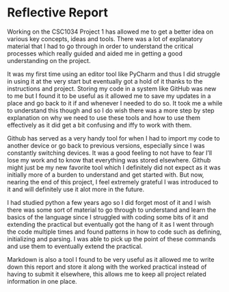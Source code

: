 <h1>Reflective Report</h1>

Working on the CSC1034 Project 1 has allowed me to get a better idea on various key concepts, ideas and tools. There was a lot of explanatory material that I had to go through in order to understand the critical processes which really guided and aided me in getting a good understanding on the project.

It was my first time using an editor tool like PyCharm and thus I did struggle in using it at the very start but eventually got a hold of it thanks to the instructions and project. Storing my code in a system like GitHub was new to me but I found it to be useful as it allowed me to save my updates in a place and go back to it if and whenever I needed to do so. It took me a while to understand this though and so I do wish there was a more step by step explanation on why we need to use these tools and how to use them effectively as it did get a bit confusing and iffy to work with them.

Github has served as a very handy tool for when I had to import my code to another device or go back to previous versions, especially since I was constantly switching devices. It was a good feeling to not have to fear I’ll lose my work and to know that everything was stored elsewhere. Github might just be my new favorite tool which I definitely did not expect as it was initially more of a burden to understand and get started with. But now, nearing the end of this project, I feel extremely grateful I was introduced to it and will definitely use it alot more in the future.

I had studied python a few years ago so I did forget most of it and I wish there was some sort of material to go through to understand and learn the basics of the language since I struggled with coding some bits of it and extending the practical but eventually got the hang of it as I went through the code multiple times and found patterns in how to code such as defining, initializing and parsing. I was able to pick up the point of these commands and use them to eventually extend the practical.

Markdown is also a tool I found to be very useful as it allowed me to write down this report and store it along with the worked practical instead of having to submit it elsewhere, this allows me to keep all project related information in one place.
